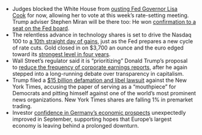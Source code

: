 - Judges blocked the White House from [ousting Fed Governor Lisa Cook](https://www.bloomberg.com/news/articles/2025-09-16/trump-can-t-fire-cook-before-fed-meeting-appeals-court-rules?sref=rvrmfDby "Link") for now, allowing her to vote at this week’s rate-setting meeting. Trump adviser Stephen Miran will be there too: He won [confirmation to a seat on the Fed board](https://www.bloomberg.com/news/articles/2025-09-15/stephen-miran-nears-fed-post-confirmation-after-key-senate-vote?sref=rvrmfDby "Link").
- The relentless advance in technology shares is set to drive the Nasdaq 100 to [a 10th straight day of gains](https://www.bloomberg.com/news/articles/2025-09-15/asian-futures-show-cautious-optimism-ahead-of-fed-markets-wrap), just as the Fed prepares a new cycle of rate cuts. Gold closed in on $3,700 an ounce and the euro edged toward its [strongest level in four years](https://www.bloomberg.com/news/articles/2025-09-16/euro-heads-for-highest-in-four-years-with-1-20-level-in-sight).
- Wall Street’s regulator said it is “prioritizing” Donald Trump’s proposal to [reduce the frequency of corporate earnings reports](https://www.bloomberg.com/news/articles/2025-09-15/trump-says-companies-should-report-earnings-every-six-months), after he again stepped into a long-running debate over transparency in capitalism.
- Trump filed a [$15 billion defamation and libel lawsuit](https://www.bloomberg.com/news/articles/2025-09-16/trump-says-he-s-bringing-15b-lawsuit-against-new-york-times-mfm13v04) against the New York Times, accusing the paper of serving as a “mouthpiece” for Democrats and pitting himself against one of the world’s most prominent news organizations. New York Times shares are falling 1% in premarket trading.
- Investor [confidence in Germany’s economic prospects](https://www.bloomberg.com/news/articles/2025-09-16/german-investor-mood-unexpectedly-brightens-on-export-hopes?sref=rvrmfDby) unexpectedly improved in September, supporting hopes that Europe’s largest economy is leaving behind a prolonged downturn.